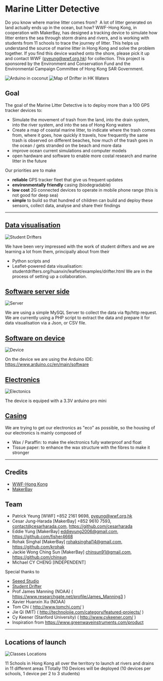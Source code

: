 # Marine Litter Detective

Do you know where marine litter comes from?  A lot of litter generated on land actually ends up in the ocean, but how? WWF-Hong Kong, in cooperation with MakerBay, has designed a tracking device to simulate how litter enters the sea through storm drains and rivers, and is working with students from 11 schools to trace the journey of litter. This helps us understand the source of marine litter in Hong Kong and solve the problem together. If you find this device washed onto the shore, please pick it up and contact WWF (pyeung@wwf.org.hk) for collection. This project is sponsored by the Environment and Conservation Fund and the Environmental Campaign Committee of Hong Kong SAR Government.


![Arduino in coconut](https://c1.staticflickr.com/3/2940/32739309070_780d739c2a_z.jpg)
![Map of Drifter in HK Waters](https://c2.staticflickr.com/4/3695/32739310090_6fef4b8bc1_z.jpg)

## Goal
The goal of the Marine Litter Detective is to deploy more than a 100 GPS tracker devices to: 
- Simulate the movement of trash from the land, into the drain system, into the river system, and into the sea of Hong Kong waters
- Create a map of coastal marine litter, to indicate where the trash comes from, where it goes, how quickly it travels, how frequently the same trash is observed on different beaches, how much of the trash goes in the ocean / gets stranded on the beach and more data 
- improve ocean current simulations and computer models
- open hardware and software to enable more costal research and marine litter in the future

Our priorities are to make
- <b>reliable</b> GPS tracker fleet that give us frequent updates
- <b>environmentally friendly</b> casing (biodegradable)
- <b>low cost</b> 2G connected devices to operate in mobile phone range (this is not good for deep sea)
- <b>simple</b> to build so that hundred of children can build and deploy these sensors, collect data, analyse and share their findings

<hr>

## [Data visualisation](https://github.com/MakerBay/Trashtracker/tree/master/Dataviz)
![Student Drifters](https://c1.staticflickr.com/3/2937/33684581620_3e84727a2c_z.jpg)

We have been very impressed with the work of student drifters and we are learning a lot from them, principally about from their 
- Python scripts and
- Leaflet-powered data visualisation: studentdrifters.org/huanxin/leaflet/examples/drifter.html
We are  in the process of setting up a collaboration.

## [Software server side](https://github.com/MakerBay/Trashtracker/tree/master/Server)
![Server](https://c1.staticflickr.com/3/2922/33257374233_097e389557_z.jpg)

We are using a simple MySQL Server to collect the data via ftp/http request.
We are currently using a PHP script to extract the data and prepare it for data visualisation via a Json, or CSV file. 

## [Software on device](https://github.com/MakerBay/Trashtracker/tree/master/Tracker)
![Device](https://c1.staticflickr.com/3/2909/33257361673_d1350ff440_z.jpg)

On the device we are using the Arduino IDE: https://www.arduino.cc/en/main/software

## [Electronics](https://github.com/MakerBay/Trashtracker/tree/master/Electronics)
![Electonics](https://c1.staticflickr.com/3/2911/33684464920_3e7cd0a56f_z.jpg)

The device is equiped with a 3.3V arduino pro mini

## [Casing](https://github.com/MakerBay/Trashtracker/tree/master/Coconut)

We are trying to get our electronics as "eco" as possible, so the housing of our electronics is mainly composed of
- Wax / Paraffin: to make the electronics fully waterproof and float 
- Tissue paper: to enhance the wax structure with the fibres to make it stronger 

<hr>

## Credits
- [WWF-Hong Kong](https://wwf.org.hk)
- [MakerBay](https://www.makerbay.org)

## Team
- Patrick Yeung [WWF] +852 2161 9698, pyeung@wwf.org.hk
- Cesar Jung-Harada [MakerBay] +852 9610 7593, contact@cesarharada.com, https://github.com/cesarharada
- Eddie Yung [MakerBay] eddieyung2006@gmail.com, https://github.com/fisher4668
- Rohak Singhal [MakerBay] rohaksinghal14@gmail.com, https://github.com/krohak
- Jackie Wong Ching Sun [MakerBay] chinsun91@gmail.com, https://github.com/chinsun
- Michael CY CHENG [INDEPENDENT]

Special thanks to 
- [Seeed Studio]( https://www.seeedstudio.com )
- [Student Drifter]( http://www.studentdrifters.org )
- Prof James Manning (NOAA) ( https://www.researchgate.net/profile/James_Manning3 )
- Xavier Huanxin Xu (NOAA) 
- Tom Chi ( http://www.tomchi.com/ )
- Jie Qi (MIT) ( http://technolojie.com/category/featured-projects/ )
- Cy Keener (Stanford University) ( http://www.cykeener.com/ )
- Inspiration from https://www.greenwaveinstruments.com/product

<hr>

## Locations of launch
![Classes Locations](https://c2.staticflickr.com/4/3945/34068780145_6b6453739d_z.jpg)

11 Schools in Hong Kong all over the territory to launch at rivers and drains in 11 different areas
TTotally 110 Devices will be deployed (10 devices per schools, 1 device per 2 to 3 students)
